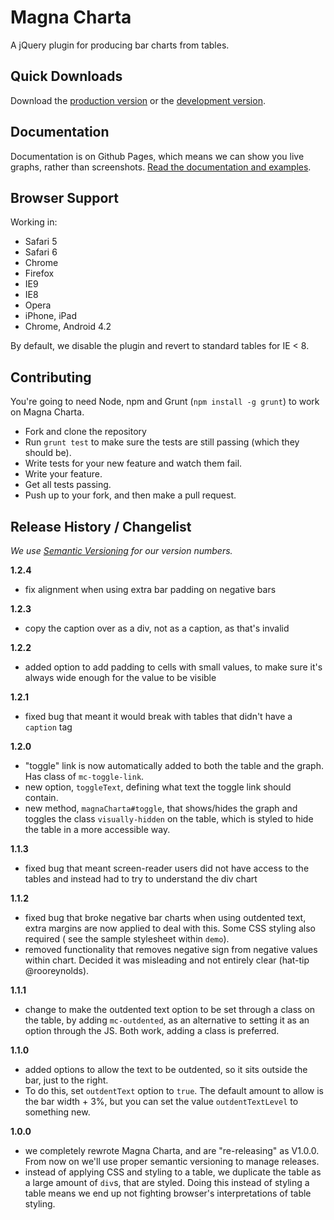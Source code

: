 # Magna Charta

A jQuery plugin for producing bar charts from tables.

## Quick Downloads
Download the [production version][min] or the [development version][max].

[min]: https://raw.github.com/alphagov/magna-charta/master/dist/magna-charta.min.js
[max]: https://raw.github.com/alphagov/magna-charta/master/dist/magna-charta.js

## Documentation

Documentation is on Github Pages, which means we can show you live graphs, rather than screenshots. [Read the documentation and examples](http://alphagov.github.com/magna-charta/).

## Browser Support

Working in:

- Safari 5
- Safari 6
- Chrome
- Firefox
- IE9
- IE8
- Opera
- iPhone, iPad
- Chrome, Android 4.2

By default, we disable the plugin and revert to standard tables for IE < 8.

## Contributing

You're going to need Node, npm and Grunt (`npm install -g grunt`) to work on Magna Charta.

- Fork and clone the repository
- Run `grunt test` to make sure the tests are still passing (which they should be).
- Write tests for your new feature and watch them fail.
- Write your feature.
- Get all tests passing.
- Push up to your fork, and then make a pull request.

## Release History / Changelist

_We use [Semantic Versioning](http://semver.org/) for our version numbers._

__1.2.4__
- fix alignment when using extra bar padding on negative bars

__1.2.3__
- copy the caption over as a div, not as a caption, as that's invalid

__1.2.2__
- added option to add padding to cells with small values, to make sure it's always wide enough for the value to be visible

__1.2.1__
- fixed bug that meant it would break with tables that didn't have a `caption` tag

__1.2.0__
- "toggle" link is now automatically added to both the table and the graph. Has class of `mc-toggle-link`.
- new option, `toggleText`, defining what text the toggle link should contain.
- new method, `magnaCharta#toggle`, that shows/hides the graph and toggles the class `visually-hidden` on the table, which is styled to hide the table in a more accessible way.

__1.1.3__
- fixed bug that meant screen-reader users did not have access to the tables and instead had to try to understand the div chart

__1.1.2__
- fixed bug that broke negative bar charts when using outdented text, extra margins are now applied to deal with this. Some CSS styling also required ( see the sample stylesheet within `demo`).
- removed functionality that removes negative sign from negative values within chart. Decided it was misleading and not entirely clear (hat-tip @rooreynolds).

__1.1.1__
- change to make the outdented text option to be set through a class on the table, by adding `mc-outdented`, as an alternative to setting it as an option through the JS. Both work, adding a class is preferred.


__1.1.0__
- added options to allow the text to be outdented, so it sits outside the bar, just to the right.
- To do this, set `outdentText` option to `true`. The default amount to allow is the bar width + 3%, but you can set the value `outdentTextLevel` to something new.

__1.0.0__
- we completely rewrote Magna Charta, and are "re-releasing" as V1.0.0. From now on we'll use proper semantic versioning to manage releases.
- instead of applying CSS and styling to a table, we duplicate the table as a large amount of `div`s, that are styled. Doing this instead of styling a table means we end up not fighting browser's interpretations of table styling.




